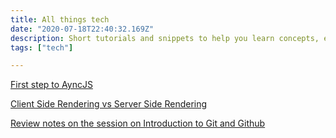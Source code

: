 ```yaml
---
title: All things tech
date: "2020-07-18T22:40:32.169Z"
description: Short tutorials and snippets to help you learn concepts, easy and remember-ably
tags: ["tech"]

---
```


[First step to AyncJS](./Tech/asyncjs-1)

[Client Side Rendering vs Server Side Rendering](./Tech/csr-ssr)

[Review notes on the session on Introduction to Git and Github](./Tech/git-1)
